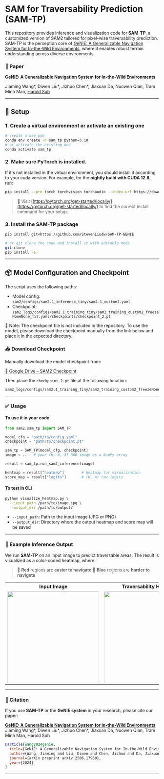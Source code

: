# SAM for Traversability Prediction (SAM-TP)

This repository provides inference and visualization code for **SAM-TP**, a customized version of SAM2 tailored for pixel-wise traversability prediction. SAM-TP is the perception core of [GeNIE: A Generalizable Navigation System for In-the-Wild Environments](https://arxiv.org/abs/2506.17960), where it enables robust terrain understanding across diverse environments.


### 📄 Paper

**GeNIE: A Generalizable Navigation System for In-the-Wild Environments**

Jiaming Wang*, Diwen Liu*, Jizhuo Chen*, Jiaxuan Da, Nuowen Qian, Tram Minh Man, [Harold Soh](https://haroldsoh.com/)

---

## 🔧 Setup

### 1. Create a virtual environment or activate an existing one

```bash
# create a new one
conda env create -n sam_tp python=3.10
# or activate the existing one
conda activate sam_tp
```

### 2. Make sure PyTorch is installed.
If it's not installed in the virtual environment, you should install it according to your cuda version.
For example, for the **nightly build with CUDA 12.8**, run:

```bash
pip install --pre torch torchvision torchaudio --index-url https://download.pytorch.org/whl/nightly/cu128
```

> 🔗 Visit [https://pytorch.org/get-started/locally/](https://pytorch.org/get-started/locally/) to find the correct install command for your setup.

### 3. Install the SAM-TP package

```bash
pip install git+https://github.com/StevenLiudw/SAM-TP-GENIE

# or git clone the code and install it with editable mode
git clone 
pip install -e.
```

---

## 📦 Model Configuration and Checkpoint

The script uses the following paths:

* Model config:
  `sam2/configs/sam2.1_inference_tiny/sam2.1_custom2.yaml`
* Checkpoint:
  `sam2_logs/configs/sam2.1_training_tiny/sam2_training_custom2_freezeNoneNone_f57.yaml/checkpoints/checkpoint_2.pt`
  
🔔 Note: The checkpoint file is not included in the repository.
To use the model, please download the checkpoint manually from the link below and place it in the expected directory.

### 📥 Download Checkpoint

Manually download the model checkpoint from:

🔗 [Google Drive – SAM2 Checkpoint](https://drive.google.com/drive/folders/190yHH-TcfQVoByZeB1809sPIR62CsBD1?dmr=1&ec=wgc-drive-hero-goto)

Then place the `checkpoint_2.pt` file at the following location:

```
sam2_logs/configs/sam2.1_training_tiny/sam2_training_custom2_freezeNoneNone_f57.yaml/checkpoints/checkpoint_2.pt
```

---

### ✅ Usage

#### To use it in your code
```python
from sam2.sam_tp import SAM_TP

model_cfg = "path/to/config.yaml"
checkpoint = "path/to/checkpoint.pt"

sam_tp = SAM_TP(model_cfg, checkpoint)
image = ...  # your (H, W, 3) RGB image as a NumPy array

result = sam_tp.run_sam2_inference(image)

heatmap = result["heatmap"]        # heatmap for visualization
score_map = result["logits"]       # (H, W) raw logits
```

#### To test in CLI

```bash
python visualize_heatmap.py \
  --input_path /path/to/image.jpg \
  --output_dir /path/to/output/
```

* `--input_path`: Path to the input image (JPG or PNG)
* `--output_dir`: Directory where the output heatmap and score map will be saved

---

### 🧪 Example Inference Output

We run **SAM-TP** on an input image to predict traversable areas. The result is visualized as a color-coded heatmap, where:

> 🔴 **Red** regions are **easier to navigate**
> 🔵 **Blue** regions are **harder to navigate**

<div align="center">

<table>
  <tr>
    <td align="center"><strong>Input Image</strong></td>
    <td align="center"><strong>Traversability Heatmap</strong></td>
  </tr>
  <tr>
    <td><img src="example/0001.jpeg" width="300"></td>
    <td><img src="example/heatmap.jpg" width="300"></td>
  </tr>
</table>

</div>

---


### 🔖 Citation

If you use **SAM-TP** or the **GeNIE system** in your research, please cite our paper:

**[GeNIE: A Generalizable Navigation System for In-the-Wild Environments](https://arxiv.org/abs/2506.17960)**
Jiaming Wang\*, Diwen Liu\*, Jizhuo Chen\*, Jiaxuan Da, Nuowen Qian, Tram Minh Man, Harold Soh

```bibtex
@article{wang2024genie,
  title={GeNIE: A Generalizable Navigation System for In-the-Wild Environments},
  author={Wang, Jiaming and Liu, Diwen and Chen, Jizhuo and Da, Jiaxuan and Qian, Nuowen and Man, Tram Minh and Soh, Harold},
  journal={arXiv preprint arXiv:2506.17960},
  year={2024}
}
```


---
